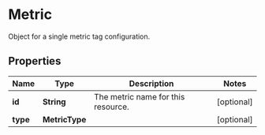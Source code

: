 

# Metric

Object for a single metric tag configuration.
## Properties

Name | Type | Description | Notes
------------ | ------------- | ------------- | -------------
**id** | **String** | The metric name for this resource. |  [optional]
**type** | **MetricType** |  |  [optional]



